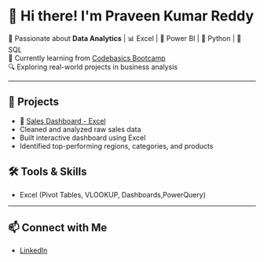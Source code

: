 # 👋 Hi there! I'm Praveen Kumar Reddy

🎯 Passionate about **Data Analytics** | 📊 Excel | 📌 Power BI | 🐍 Python | 🧠 SQL  
🚀 Currently learning from [Codebasics Bootcamp](https://www.codebasics.io/)  
🔍 Exploring real-world projects in business analysis  

---

## 📂 Projects
- 🔸 [Sales Dashboard - Excel](https://github.com/sannapureddypraveen/Sales-Analytics)
-  Cleaned and analyzed raw sales data
- Built interactive dashboard using Excel 
- Identified top-performing regions, categories, and products

## 🛠 Tools & Skills
- Excel (Pivot Tables, VLOOKUP, Dashboards,PowerQuery) 

---

## 📫 Connect with Me
- [LinkedIn](https://www.linkedin.com/in/praveen-sannapureddy/)
